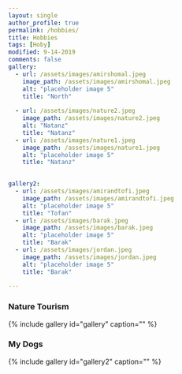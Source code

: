 ```yaml
---
layout: single
author_profile: true
permalink: /hobbies/
title: Hobbies
tags: [Hoby]
modified: 9-14-2019
comments: false
gallery:
  - url: /assets/images/amirshomal.jpeg
    image_path: /assets/images/amirshomal.jpeg
    alt: "placeholder image 5"
    title: "North"   
  
  - url: /assets/images/nature2.jpeg
    image_path: /assets/images/nature2.jpeg
    alt: "Natanz"
    title: "Natanz"
  - url: /assets/images/nature1.jpeg 
    image_path: /assets/images/nature1.jpeg
    alt: "placeholder image 5"
    title: "Natanz" 

    
gallery2:
  - url: /assets/images/amirandtofi.jpeg
    image_path: /assets/images/amirandtofi.jpeg
    alt: "placeholder image 5"
    title: "Tofan"   
  - url: /assets/images/barak.jpeg
    image_path: /assets/images/barak.jpeg
    alt: "placeholder image 5"
    title: "Barak"   
  - url: /assets/images/jordan.jpeg
    image_path: /assets/images/jordan.jpeg
    alt: "placeholder image 5"
    title: "Barak"  
    
---
```

<!-- * [football](https://ro.pinterest.com/ivladoi/fotball/)
<br><br> -->
### Nature Tourism
{% include gallery id="gallery" caption="" %}
### My Dogs
{% include gallery id="gallery2" caption="" %}